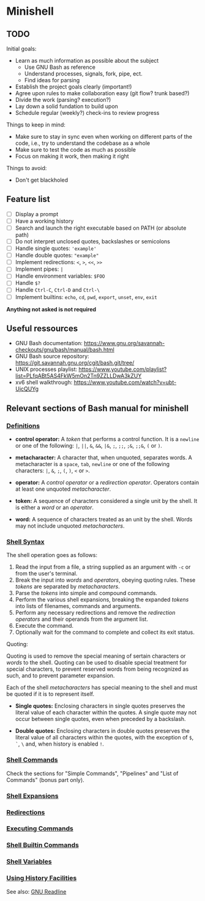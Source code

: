 # Minishell

## TODO

Initial goals:

- Learn as much information as possible about the subject
  - Use GNU Bash as reference
  - Understand processes, signals, fork, pipe, ect.
  - Find ideas for parsing
- Establish the project goals clearly (important!)
- Agree upon rules to make collaboration easy (git flow? trunk based?)
- Divide the work (parsing? execution?)
- Lay down a solid fundation to build upon
- Schedule regular (weekly?) check-ins to review progress

Things to keep in mind:

- Make sure to stay in sync even when working on different parts of the code, i.e., try to understand the codebase as a whole
- Make sure to test the code as much as possible
- Focus on making it work, then making it right

Things to avoid:

- Don't get blackholed

## Feature list

- [ ] Display a prompt
- [ ] Have a working history
- [ ] Search and launch the right executable based on PATH (or absolute path)
- [ ] Do not interpret unclosed quotes, backslashes or semicolons
- [ ] Handle single quotes: `'example'`
- [ ] Handle double quotes: `"example"`
- [ ] Implement redirections: `<`, `>`, `<<`, `>>`
- [ ] Implement pipes: `|`
- [ ] Handle environment variables: `$FOO`
- [ ] Handle `$?`
- [ ] Handle `Ctrl-C`, `Ctrl-D` and `Ctrl-\`
- [ ] Implement builtins: `echo`, `cd`, `pwd`, `export`, `unset`, `env`, `exit`

**Anything not asked is not required**

## Useful ressources

- GNU Bash documentation: https://www.gnu.org/savannah-checkouts/gnu/bash/manual/bash.html
- GNU Bash source repository: https://git.savannah.gnu.org/cgit/bash.git/tree/
- UNIX processes playlist: https://www.youtube.com/playlist?list=PLfqABt5AS4FkW5mOn2Tn9ZZLLDwA3kZUY
- xv6 shell walkthrough: https://www.youtube.com/watch?v=ubt-UjcQUYg

## Relevant sections of Bash manual for minishell

### [Definitions](https://www.gnu.org/savannah-checkouts/gnu/bash/manual/bash.html#Definitions)

- **control operator:** A _token_ that performs a control function. It is a `newline` or one of the following: `|`, `||`, `&`, `&&`, `|&`, `;`, `;;`, `;&`, `;;&`, `(` or `)`.

- **metacharacter:** A character that, when unquoted, separates words. A metacharacter is a `space`, `tab`, `newline` or one of the following characters: `|`, `&`, `;`, `(`, `)`, `<` or `>`.

- **operator:** A _control operator_ or a _redirection operator_. Operators contain at least one unquoted _metacharacter_.

- **token:** A sequence of characters considered a single unit by the shell. It is either a _word_ or an _operator_.

- **word:** A sequence of characters treated as an unit by the shell. Words may not include unquoted _metacharacters_.

### [Shell Syntax](https://www.gnu.org/savannah-checkouts/gnu/bash/manual/bash.html#Shell-Syntax)

The shell operation goes as follows:

1. Read the input from a file, a string supplied as an argument with `-c` or from the user's terminal.
2. Break the input into _words_ and _operators_, obeying quoting rules. These _tokens_ are separated by _metacharacters_.
3. Parse the _tokens_ into simple and compound commands.
4. Perform the various shell expansions, breaking the expanded _tokens_ into lists of filenames, commands and arguments.
5. Perform any necessary redirections and remove the _redirection operators_ and their operands from the argument list.
6. Execute the command.
7. Optionally wait for the command to complete and collect its exit status.

Quoting:

Quoting is used to remove the special meaning of sertain characters or _words_ to the shell. Quoting can be used to disable special treatment for special characters, to prevent reserved words from being recognized as such, and to prevent parameter expansion.

Each of the shell _metacharacters_ has special meaning to the shell and must be quoted if it is to represent itself.

- **Single quotes:** Enclosing characters in single quotes preserves the literal value of each character within the quotes. A single quote may not occur between single quotes, even when preceded by a backslash.

- **Double quotes:** Enclosing characters in double quotes preserves the literal value of all characters within the quotes, with the exception of `$`, `` ` ``, `\` and, when history is enabled `!`.

### [Shell Commands](https://www.gnu.org/savannah-checkouts/gnu/bash/manual/bash.html#Shell-Commands)

Check the sections for "Simple Commands", "Pipelines" and "List of Commands" (bonus part only).

### [Shell Expansions](https://www.gnu.org/savannah-checkouts/gnu/bash/manual/bash.html#Shell-Expansions)
### [Redirections](https://www.gnu.org/savannah-checkouts/gnu/bash/manual/bash.html#Redirections)
### [Executing Commands](https://www.gnu.org/savannah-checkouts/gnu/bash/manual/bash.html#Executing-Commands)
### [Shell Builtin Commands](https://www.gnu.org/savannah-checkouts/gnu/bash/manual/bash.html#Shell-Builtin-Commands)
### [Shell Variables](https://www.gnu.org/savannah-checkouts/gnu/bash/manual/bash.html#Shell-Variables)
### [Using History Facilities](https://www.gnu.org/savannah-checkouts/gnu/bash/manual/bash.html#Using-History-Interactively)
See also: [GNU Readline](https://en.wikipedia.org/wiki/GNU_Readline)

